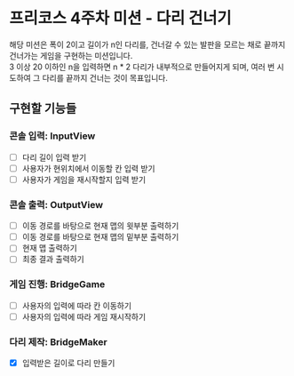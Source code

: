 # 프리코스 4주차 미션 - 다리 건너기  

해당 미션은 폭이 2이고 길이가 n인 다리를, 건너갈 수 있는 발판을 모르는 채로 끝까지 건너가는 게임을 구현하는 미션입니다.  
3 이상 20 이하인 n을 입력하면 n * 2 다리가 내부적으로 만들어지게 되며, 여러 번 시도하여 그 다리를 끝까지 건너는 것이 목표입니다.  
  
## 구현할 기능들  
### 콘솔 입력: InputView  
- [ ] 다리 길이 입력 받기  
- [ ] 사용자가 현위치에서 이동할 칸 입력 받기  
- [ ] 사용자가 게임을 재시작할지 입력 받기  
  
### 콘솔 출력: OutputView  
- [ ] 이동 경로를 바탕으로 현재 맵의 윗부분 출력하기  
- [ ] 이동 경로를 바탕으로 현재 맵의 밑부분 출력하기  
- [ ] 현재 맵 출력하기  
- [ ] 최종 결과 출력하기  
  
### 게임 진행: BridgeGame  
- [ ] 사용자의 입력에 따라 칸 이동하기  
- [ ] 사용자의 입력에 따라 게임 재시작하기  
  
### 다리 제작: BridgeMaker  
- [x] 입력받은 길이로 다리 만들기